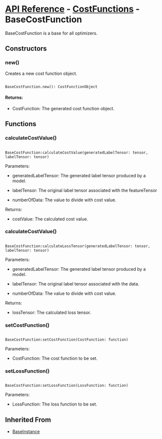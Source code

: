 # [API Reference](../../API.md) - [CostFunctions](../CostFunctions.md) - BaseCostFunction

BaseCostFunction is a base for all optimizers.

## Constructors

### new()

Creates a new cost function object.

```

BaseCostFunction.new(): CostFunctionObject

```

#### Returns:

* CostFunction: The generated cost function object.

## Functions

### calculateCostValue()

```

BaseCostFunction:calculateCostValue(generatedLabelTensor: tensor, labelTensor: tensor)

```

Parameters:

* generatedLabelTensor: The generated label tensor produced by a model.

* labelTensor: The original label tensor associated with the featureTensor

* numberOfData: The value to divide with cost value.

Returns:

* costValue: The calculated cost value.

### calculateCostValue()

```

BaseCostFunction:calculateLossTensor(generatedLabelTensor: tensor, labelTensor: tensor)

```

Parameters:

* generatedLabelTensor: The generated label tensor produced by a model.

* labelTensor: The original label tensor associated with the data.

* numberOfData: The value to divide with cost value.

Returns:

* lossTensor: The calculated loss tensor.

### setCostFunction()

```

BaseCostFunction:setCostFunction(CostFunction: function)

```

Parameters:

* CostFunction: The cost function to be set.

### setLossFunction()

```

BaseCostFunction:setLossFunction(LossFunction: function)

```

Parameters:

* LossFunction: The loss function to be set.

## Inherited From

* [BaseInstance](../Cores/BaseInstance.md)
